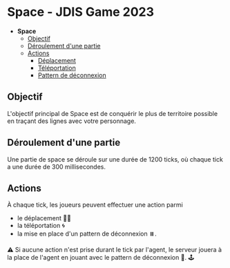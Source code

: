 # Space - JDIS Game 2023

- **Space**
    - [Objectif](#objectif)
    - [Déroulement d'une partie](#déroulement-dune-partie)
    - [Actions](#actions)
        - [Déplacement](#déplacement)
        - [Téléportation](#téléportation)
        - [Pattern de déconnexion](#pattern-de-déconnexion)

## Objectif
L'objectif principal de Space est de conquérir le plus de territoire possible en traçant 
des lignes avec votre personnage.

## Déroulement d'une partie
Une partie de space se déroule sur une durée de 1200 ticks, où chaque tick a une durée
de 300 millisecondes.

## Actions
À chaque tick, les joueurs peuvent effectuer une action parmi 
 - le déplacement 🚶‍♂️
 - la téléportation 🌀 
 - la mise en place d'un pattern de déconnexion ⏸️. 
 
⚠️ Si aucune action n'est prise durant le tick par l'agent, le serveur jouera à la place de l'agent en jouant avec le pattern de déconnexion 🤖. 🕹️
